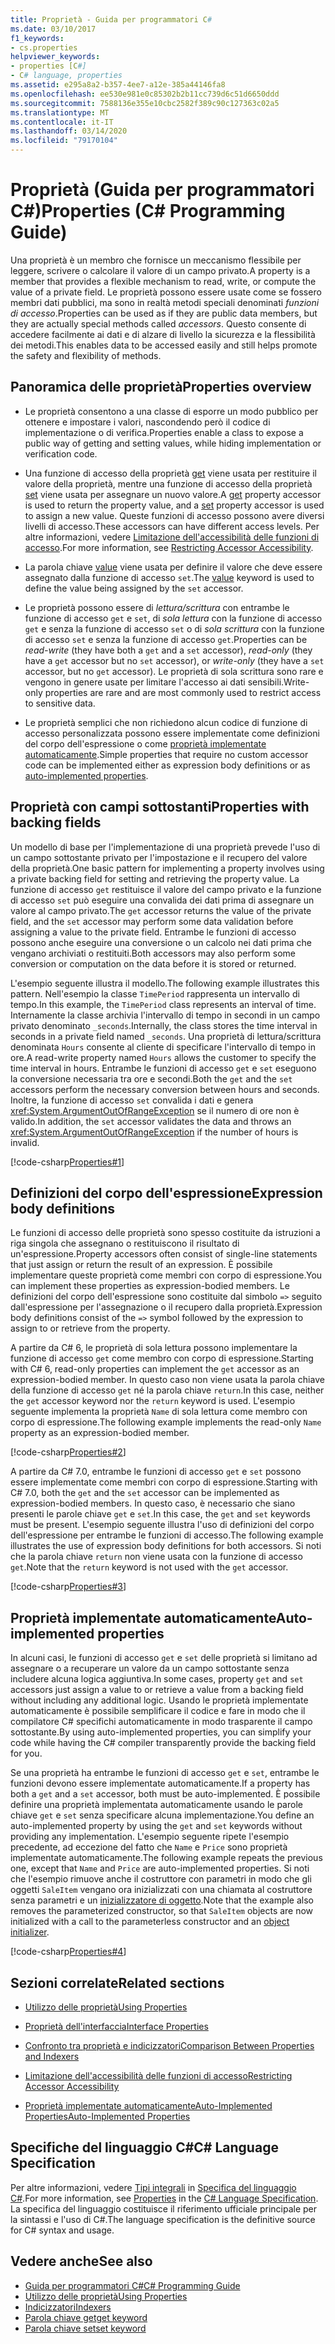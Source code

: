 ```yaml
---
title: Proprietà - Guida per programmatori C#
ms.date: 03/10/2017
f1_keywords:
- cs.properties
helpviewer_keywords:
- properties [C#]
- C# language, properties
ms.assetid: e295a8a2-b357-4ee7-a12e-385a44146fa8
ms.openlocfilehash: ee530e981e0c85302b2b11cc739d6c51d6650ddd
ms.sourcegitcommit: 7588136e355e10cbc2582f389c90c127363c02a5
ms.translationtype: MT
ms.contentlocale: it-IT
ms.lasthandoff: 03/14/2020
ms.locfileid: "79170104"
---
```

# <a name="properties-c-programming-guide"></a><span data-ttu-id="73b16-102">Proprietà (Guida per programmatori C#)</span><span class="sxs-lookup"><span data-stu-id="73b16-102">Properties (C# Programming Guide)</span></span>

<span data-ttu-id="73b16-103">Una proprietà è un membro che fornisce un meccanismo flessibile per leggere, scrivere o calcolare il valore di un campo privato.</span><span class="sxs-lookup"><span data-stu-id="73b16-103">A property is a member that provides a flexible mechanism to read, write, or compute the value of a private field.</span></span> <span data-ttu-id="73b16-104">Le proprietà possono essere usate come se fossero membri dati pubblici, ma sono in realtà metodi speciali denominati *funzioni di accesso*.</span><span class="sxs-lookup"><span data-stu-id="73b16-104">Properties can be used as if they are public data members, but they are actually special methods called *accessors*.</span></span> <span data-ttu-id="73b16-105">Questo consente di accedere facilmente ai dati e di alzare di livello la sicurezza e la flessibilità dei metodi.</span><span class="sxs-lookup"><span data-stu-id="73b16-105">This enables data to be accessed easily and still helps promote the safety and flexibility of methods.</span></span>  

## <a name="properties-overview"></a><span data-ttu-id="73b16-106">Panoramica delle proprietà</span><span class="sxs-lookup"><span data-stu-id="73b16-106">Properties overview</span></span>  
  
- <span data-ttu-id="73b16-107">Le proprietà consentono a una classe di esporre un modo pubblico per ottenere e impostare i valori, nascondendo però il codice di implementazione o di verifica.</span><span class="sxs-lookup"><span data-stu-id="73b16-107">Properties enable a class to expose a public way of getting and setting values, while hiding implementation or verification code.</span></span>  
  
- <span data-ttu-id="73b16-108">Una funzione di accesso della proprietà [get](../../language-reference/keywords/get.md) viene usata per restituire il valore della proprietà, mentre una funzione di accesso della proprietà [set](../../language-reference/keywords/set.md) viene usata per assegnare un nuovo valore.</span><span class="sxs-lookup"><span data-stu-id="73b16-108">A [get](../../language-reference/keywords/get.md) property accessor is used to return the property value, and a [set](../../language-reference/keywords/set.md) property accessor is used to assign a new value.</span></span> <span data-ttu-id="73b16-109">Queste funzioni di accesso possono avere diversi livelli di accesso.</span><span class="sxs-lookup"><span data-stu-id="73b16-109">These accessors can have different access levels.</span></span> <span data-ttu-id="73b16-110">Per altre informazioni, vedere [Limitazione dell'accessibilità delle funzioni di accesso](./restricting-accessor-accessibility.md).</span><span class="sxs-lookup"><span data-stu-id="73b16-110">For more information, see [Restricting Accessor Accessibility](./restricting-accessor-accessibility.md).</span></span>  
  
- <span data-ttu-id="73b16-111">La parola chiave [value](../../language-reference/keywords/value.md) viene usata per definire il valore che deve essere assegnato dalla funzione di accesso `set`.</span><span class="sxs-lookup"><span data-stu-id="73b16-111">The [value](../../language-reference/keywords/value.md) keyword is used to define the value being assigned by the `set` accessor.</span></span>  
- <span data-ttu-id="73b16-112">Le proprietà possono essere di *lettura/scrittura* con entrambe le funzione di accesso `get` e `set`, di *sola lettura* con la funzione di accesso `get` e senza la funzione di accesso `set` o di *sola scrittura* con la funzione di accesso `set` e senza la funzione di accesso `get`.</span><span class="sxs-lookup"><span data-stu-id="73b16-112">Properties can be *read-write* (they have both a `get` and a `set` accessor), *read-only* (they have a `get` accessor but no `set` accessor), or *write-only* (they have a `set` accessor, but no `get` accessor).</span></span> <span data-ttu-id="73b16-113">Le proprietà di sola scrittura sono rare e vengono in genere usate per limitare l'accesso ai dati sensibili.</span><span class="sxs-lookup"><span data-stu-id="73b16-113">Write-only properties are rare and are most commonly used to restrict access to sensitive data.</span></span>

- <span data-ttu-id="73b16-114">Le proprietà semplici che non richiedono alcun codice di funzione di accesso personalizzata possono essere implementate come definizioni del corpo dell'espressione o come [proprietà implementate automaticamente](./auto-implemented-properties.md).</span><span class="sxs-lookup"><span data-stu-id="73b16-114">Simple properties that require no custom accessor code can be implemented either as expression body definitions or as [auto-implemented properties](./auto-implemented-properties.md).</span></span>

## <a name="properties-with-backing-fields"></a><span data-ttu-id="73b16-115">Proprietà con campi sottostanti</span><span class="sxs-lookup"><span data-stu-id="73b16-115">Properties with backing fields</span></span>

<span data-ttu-id="73b16-116">Un modello di base per l'implementazione di una proprietà prevede l'uso di un campo sottostante privato per l'impostazione e il recupero del valore della proprietà.</span><span class="sxs-lookup"><span data-stu-id="73b16-116">One basic pattern for implementing a property involves using a private backing field for setting and retrieving the property value.</span></span> <span data-ttu-id="73b16-117">La funzione di accesso `get` restituisce il valore del campo privato e la funzione di accesso `set` può eseguire una convalida dei dati prima di assegnare un valore al campo privato.</span><span class="sxs-lookup"><span data-stu-id="73b16-117">The `get` accessor returns the value of the private field, and the `set` accessor may perform some data validation before assigning a value to the private field.</span></span> <span data-ttu-id="73b16-118">Entrambe le funzioni di accesso possono anche eseguire una conversione o un calcolo nei dati prima che vengano archiviati o restituiti.</span><span class="sxs-lookup"><span data-stu-id="73b16-118">Both accessors may also perform some conversion or computation on the data before it is stored or returned.</span></span>

<span data-ttu-id="73b16-119">L'esempio seguente illustra il modello.</span><span class="sxs-lookup"><span data-stu-id="73b16-119">The following example illustrates this pattern.</span></span> <span data-ttu-id="73b16-120">Nell'esempio la classe `TimePeriod` rappresenta un intervallo di tempo.</span><span class="sxs-lookup"><span data-stu-id="73b16-120">In this example, the `TimePeriod` class represents an interval of time.</span></span> <span data-ttu-id="73b16-121">Internamente la classe archivia l'intervallo di tempo in secondi in un campo privato denominato `_seconds`.</span><span class="sxs-lookup"><span data-stu-id="73b16-121">Internally, the class stores the time interval in seconds in a private field named `_seconds`.</span></span> <span data-ttu-id="73b16-122">Una proprietà di lettura/scrittura denominata `Hours` consente al cliente di specificare l'intervallo di tempo in ore.</span><span class="sxs-lookup"><span data-stu-id="73b16-122">A read-write property named `Hours` allows the customer to specify the time interval in hours.</span></span> <span data-ttu-id="73b16-123">Entrambe le funzioni di accesso `get` e `set` eseguono la conversione necessaria tra ore e secondi.</span><span class="sxs-lookup"><span data-stu-id="73b16-123">Both the `get` and the `set` accessors perform the necessary conversion between hours and seconds.</span></span> <span data-ttu-id="73b16-124">Inoltre, la funzione di accesso `set` convalida i dati e genera <xref:System.ArgumentOutOfRangeException> se il numero di ore non è valido.</span><span class="sxs-lookup"><span data-stu-id="73b16-124">In addition, the `set` accessor validates the data and throws an <xref:System.ArgumentOutOfRangeException> if the number of hours is invalid.</span></span>

 [!code-csharp[Properties#1](../../../../samples/snippets/csharp/programming-guide/classes-and-structs/properties-1.cs)]  
  
## <a name="expression-body-definitions"></a><span data-ttu-id="73b16-125">Definizioni del corpo dell'espressione</span><span class="sxs-lookup"><span data-stu-id="73b16-125">Expression body definitions</span></span>  

 <span data-ttu-id="73b16-126">Le funzioni di accesso delle proprietà sono spesso costituite da istruzioni a riga singola che assegnano o restituiscono il risultato di un'espressione.</span><span class="sxs-lookup"><span data-stu-id="73b16-126">Property accessors often consist of single-line statements that just assign or return the result of an expression.</span></span> <span data-ttu-id="73b16-127">È possibile implementare queste proprietà come membri con corpo di espressione.</span><span class="sxs-lookup"><span data-stu-id="73b16-127">You can implement these properties as expression-bodied members.</span></span> <span data-ttu-id="73b16-128">Le definizioni del corpo dell'espressione sono costituite dal simbolo `=>` seguito dall'espressione per l'assegnazione o il recupero dalla proprietà.</span><span class="sxs-lookup"><span data-stu-id="73b16-128">Expression body definitions consist of the `=>` symbol followed by the expression to assign to or retrieve from the property.</span></span>

 <span data-ttu-id="73b16-129">A partire da C# 6, le proprietà di sola lettura possono implementare la funzione di accesso `get` come membro con corpo di espressione.</span><span class="sxs-lookup"><span data-stu-id="73b16-129">Starting with C# 6, read-only properties can implement the `get` accessor as an expression-bodied member.</span></span> <span data-ttu-id="73b16-130">In questo caso non viene usata la parola chiave della funzione di accesso `get` né la parola chiave `return`.</span><span class="sxs-lookup"><span data-stu-id="73b16-130">In this case, neither the `get` accessor keyword nor the `return` keyword is used.</span></span> <span data-ttu-id="73b16-131">L'esempio seguente implementa la proprietà `Name` di sola lettura come membro con corpo di espressione.</span><span class="sxs-lookup"><span data-stu-id="73b16-131">The following example implements the read-only `Name` property as an expression-bodied member.</span></span>

 [!code-csharp[Properties#2](../../../../samples/snippets/csharp/programming-guide/classes-and-structs/properties-2.cs)]  

 <span data-ttu-id="73b16-132">A partire da C# 7.0, entrambe le funzioni di accesso `get` e `set` possono essere implementate come membri con corpo di espressione.</span><span class="sxs-lookup"><span data-stu-id="73b16-132">Starting with C# 7.0, both the `get` and the `set` accessor can be implemented as expression-bodied members.</span></span> <span data-ttu-id="73b16-133">In questo caso, è necessario che siano presenti le parole chiave `get` e `set`.</span><span class="sxs-lookup"><span data-stu-id="73b16-133">In this case, the `get` and `set` keywords must be present.</span></span> <span data-ttu-id="73b16-134">L'esempio seguente illustra l'uso di definizioni del corpo dell'espressione per entrambe le funzioni di accesso.</span><span class="sxs-lookup"><span data-stu-id="73b16-134">The following example illustrates the use of expression body definitions for both accessors.</span></span> <span data-ttu-id="73b16-135">Si noti che la parola chiave `return` non viene usata con la funzione di accesso `get`.</span><span class="sxs-lookup"><span data-stu-id="73b16-135">Note that the `return` keyword is not used with the `get` accessor.</span></span>

  [!code-csharp[Properties#3](../../../../samples/snippets/csharp/programming-guide/classes-and-structs/properties-3.cs)]  

## <a name="auto-implemented-properties"></a><span data-ttu-id="73b16-136">Proprietà implementate automaticamente</span><span class="sxs-lookup"><span data-stu-id="73b16-136">Auto-implemented properties</span></span>

<span data-ttu-id="73b16-137">In alcuni casi, le funzioni di accesso `get` e `set` delle proprietà si limitano ad assegnare o a recuperare un valore da un campo sottostante senza includere alcuna logica aggiuntiva.</span><span class="sxs-lookup"><span data-stu-id="73b16-137">In some cases, property `get` and `set` accessors just assign a value to or retrieve a value from a backing field without including any additional logic.</span></span> <span data-ttu-id="73b16-138">Usando le proprietà implementate automaticamente è possibile semplificare il codice e fare in modo che il compilatore C# specifichi automaticamente in modo trasparente il campo sottostante.</span><span class="sxs-lookup"><span data-stu-id="73b16-138">By using auto-implemented properties, you can simplify your code while having the C# compiler transparently provide the backing field for you.</span></span>

<span data-ttu-id="73b16-139">Se una proprietà ha entrambe le funzioni di accesso `get` e `set`, entrambe le funzioni devono essere implementate automaticamente.</span><span class="sxs-lookup"><span data-stu-id="73b16-139">If a property has both a `get` and a `set` accessor, both must be auto-implemented.</span></span> <span data-ttu-id="73b16-140">È possibile definire una proprietà implementata automaticamente usando le parole chiave `get` e `set` senza specificare alcuna implementazione.</span><span class="sxs-lookup"><span data-stu-id="73b16-140">You define an auto-implemented property by using the `get` and `set` keywords without providing any implementation.</span></span> <span data-ttu-id="73b16-141">L'esempio seguente ripete l'esempio precedente, ad eccezione del fatto che `Name` e `Price` sono proprietà implementate automaticamente.</span><span class="sxs-lookup"><span data-stu-id="73b16-141">The following example repeats the previous one, except that `Name` and `Price` are auto-implemented properties.</span></span> <span data-ttu-id="73b16-142">Si noti che l'esempio rimuove anche il costruttore con parametri in modo che gli oggetti `SaleItem` vengano ora inizializzati con una chiamata al costruttore senza parametri e un [inizializzatore di oggetto](object-and-collection-initializers.md).</span><span class="sxs-lookup"><span data-stu-id="73b16-142">Note that the example also removes the parameterized constructor, so that `SaleItem` objects are now initialized with a call to the parameterless constructor and an [object initializer](object-and-collection-initializers.md).</span></span>

  [!code-csharp[Properties#4](../../../../samples/snippets/csharp/programming-guide/classes-and-structs/properties-4.cs)]  

## <a name="related-sections"></a><span data-ttu-id="73b16-143">Sezioni correlate</span><span class="sxs-lookup"><span data-stu-id="73b16-143">Related sections</span></span>  
  
- [<span data-ttu-id="73b16-144">Utilizzo delle proprietà</span><span class="sxs-lookup"><span data-stu-id="73b16-144">Using Properties</span></span>](./using-properties.md)  
  
- [<span data-ttu-id="73b16-145">Proprietà dell'interfaccia</span><span class="sxs-lookup"><span data-stu-id="73b16-145">Interface Properties</span></span>](./interface-properties.md)  
  
- [<span data-ttu-id="73b16-146">Confronto tra proprietà e indicizzatori</span><span class="sxs-lookup"><span data-stu-id="73b16-146">Comparison Between Properties and Indexers</span></span>](../indexers/comparison-between-properties-and-indexers.md)  
  
- [<span data-ttu-id="73b16-147">Limitazione dell'accessibilità delle funzioni di accesso</span><span class="sxs-lookup"><span data-stu-id="73b16-147">Restricting Accessor Accessibility</span></span>](./restricting-accessor-accessibility.md)  
  
- [<span data-ttu-id="73b16-148">Proprietà implementate automaticamenteAuto-Implemented Properties</span><span class="sxs-lookup"><span data-stu-id="73b16-148">Auto-Implemented Properties</span></span>](./auto-implemented-properties.md)  
  
## <a name="c-language-specification"></a><span data-ttu-id="73b16-149">Specifiche del linguaggio C#</span><span class="sxs-lookup"><span data-stu-id="73b16-149">C# Language Specification</span></span>  

<span data-ttu-id="73b16-150">Per altre informazioni, vedere [Tipi integrali](~/_csharplang/spec/classes.md#properties) in [Specifica del linguaggio C#](/dotnet/csharp/language-reference/language-specification/introduction).</span><span class="sxs-lookup"><span data-stu-id="73b16-150">For more information, see [Properties](~/_csharplang/spec/classes.md#properties) in the [C# Language Specification](/dotnet/csharp/language-reference/language-specification/introduction).</span></span> <span data-ttu-id="73b16-151">La specifica del linguaggio costituisce il riferimento ufficiale principale per la sintassi e l'uso di C#.</span><span class="sxs-lookup"><span data-stu-id="73b16-151">The language specification is the definitive source for C# syntax and usage.</span></span>
  
## <a name="see-also"></a><span data-ttu-id="73b16-152">Vedere anche</span><span class="sxs-lookup"><span data-stu-id="73b16-152">See also</span></span>

- [<span data-ttu-id="73b16-153">Guida per programmatori C#</span><span class="sxs-lookup"><span data-stu-id="73b16-153">C# Programming Guide</span></span>](../index.md)
- [<span data-ttu-id="73b16-154">Utilizzo delle proprietà</span><span class="sxs-lookup"><span data-stu-id="73b16-154">Using Properties</span></span>](./using-properties.md)
- [<span data-ttu-id="73b16-155">Indicizzatori</span><span class="sxs-lookup"><span data-stu-id="73b16-155">Indexers</span></span>](../indexers/index.md)
- [<span data-ttu-id="73b16-156">Parola chiave get</span><span class="sxs-lookup"><span data-stu-id="73b16-156">get keyword</span></span>](../../language-reference/keywords/get.md)
- [<span data-ttu-id="73b16-157">Parola chiave set</span><span class="sxs-lookup"><span data-stu-id="73b16-157">set keyword</span></span>](../../language-reference/keywords/set.md)
